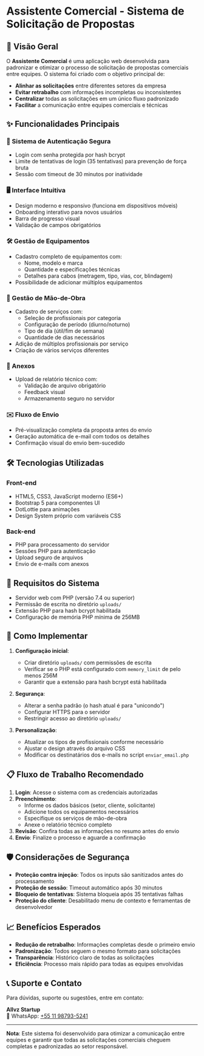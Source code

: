 # Assistente Comercial - Sistema de Solicitação de Propostas

## 📌 Visão Geral

O **Assistente Comercial** é uma aplicação web desenvolvida para padronizar e otimizar o processo de solicitação de propostas comerciais entre equipes. O sistema foi criado com o objetivo principal de:

- **Alinhar as solicitações** entre diferentes setores da empresa  
- **Evitar retrabalho** com informações incompletas ou inconsistentes  
- **Centralizar** todas as solicitações em um único fluxo padronizado  
- **Facilitar** a comunicação entre equipes comerciais e técnicas  

## ✨ Funcionalidades Principais

### 🔐 Sistema de Autenticação Segura
- Login com senha protegida por hash bcrypt  
- Limite de tentativas de login (35 tentativas) para prevenção de força bruta  
- Sessão com timeout de 30 minutos por inatividade  

### 🖥️ Interface Intuitiva
- Design moderno e responsivo (funciona em dispositivos móveis)  
- Onboarding interativo para novos usuários  
- Barra de progresso visual  
- Validação de campos obrigatórios  

### 🛠️ Gestão de Equipamentos
- Cadastro completo de equipamentos com:  
  - Nome, modelo e marca  
  - Quantidade e especificações técnicas  
  - Detalhes para cabos (metragem, tipo, vias, cor, blindagem)  
- Possibilidade de adicionar múltiplos equipamentos  

### 👷 Gestão de Mão-de-Obra
- Cadastro de serviços com:  
  - Seleção de profissionais por categoria  
  - Configuração de período (diurno/noturno)  
  - Tipo de dia (útil/fim de semana)  
  - Quantidade de dias necessários  
- Adição de múltiplos profissionais por serviço  
- Criação de vários serviços diferentes  

### 📎 Anexos
- Upload de relatório técnico com:  
  - Validação de arquivo obrigatório  
  - Feedback visual  
  - Armazenamento seguro no servidor  

### ✉️ Fluxo de Envio
- Pré-visualização completa da proposta antes do envio  
- Geração automática de e-mail com todos os detalhes  
- Confirmação visual do envio bem-sucedido  

## 🛠️ Tecnologias Utilizadas

### Front-end
- HTML5, CSS3, JavaScript moderno (ES6+)  
- Bootstrap 5 para componentes UI  
- DotLottie para animações  
- Design System próprio com variáveis CSS  

### Back-end
- PHP para processamento do servidor  
- Sessões PHP para autenticação  
- Upload seguro de arquivos  
- Envio de e-mails com anexos  

## 🔧 Requisitos do Sistema

- Servidor web com PHP (versão 7.4 ou superior)  
- Permissão de escrita no diretório `uploads/`  
- Extensão PHP para hash bcrypt habilitada  
- Configuração de memória PHP mínima de 256MB  

## 🚀 Como Implementar

1. **Configuração inicial**:  
   - Criar diretório `uploads/` com permissões de escrita  
   - Verificar se o PHP está configurado com `memory_limit` de pelo menos 256M  
   - Garantir que a extensão para hash bcrypt está habilitada  

2. **Segurança**:  
   - Alterar a senha padrão (o hash atual é para "unicondo")  
   - Configurar HTTPS para o servidor  
   - Restringir acesso ao diretório `uploads/`  

3. **Personalização**:  
   - Atualizar os tipos de profissionais conforme necessário  
   - Ajustar o design através do arquivo CSS  
   - Modificar os destinatários dos e-mails no script `enviar_email.php`  

## 📋 Fluxo de Trabalho Recomendado

1. **Login**: Acesse o sistema com as credenciais autorizadas  
2. **Preenchimento**:  
   - Informe os dados básicos (setor, cliente, solicitante)  
   - Adicione todos os equipamentos necessários  
   - Especifique os serviços de mão-de-obra  
   - Anexe o relatório técnico completo  
3. **Revisão**: Confira todas as informações no resumo antes do envio  
4. **Envio**: Finalize o processo e aguarde a confirmação  

## 🛡️ Considerações de Segurança

- **Proteção contra injeção**: Todos os inputs são sanitizados antes do processamento  
- **Proteção de sessão**: Timeout automático após 30 minutos  
- **Bloqueio de tentativas**: Sistema bloqueia após 35 tentativas falhas  
- **Proteção do cliente**: Desabilitado menu de contexto e ferramentas de desenvolvedor  

## 📈 Benefícios Esperados

- **Redução de retrabalho**: Informações completas desde o primeiro envio  
- **Padronização**: Todos seguem o mesmo formato para solicitações  
- **Transparência**: Histórico claro de todas as solicitações  
- **Eficiência**: Processo mais rápido para todas as equipes envolvidas  

## 📞 Suporte e Contato

Para dúvidas, suporte ou sugestões, entre em contato:

**Allvz Startup**  
📱 WhatsApp: [+55 11 98793-5241](https://wa.me/5511987935241)

---

**Nota**: Este sistema foi desenvolvido para otimizar a comunicação entre equipes e garantir que todas as solicitações comerciais cheguem completas e padronizadas ao setor responsável.
